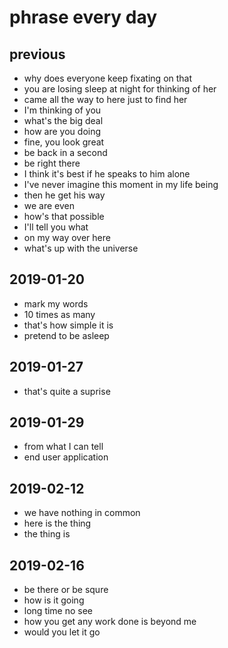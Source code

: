 # phrase every day

## previous

- why does everyone keep fixating on that
- you are losing sleep at night for thinking of her
- came all the way to here just to find her
- I'm thinking of you
- what's the big deal
- how are you doing
- fine, you look great
- be back in a second
- be right there
- I think it's best if he speaks to him alone
- I've never imagine this moment in my life being
- then he get his way
- we are even
- how's that possible
- I'll tell you what
- on my way over here
- what's up with the universe

## 2019-01-20

- mark my words
- 10 times as many
- that's how simple it is
- pretend to be asleep

## 2019-01-27

- that's quite a suprise

## 2019-01-29

- from what I can tell
- end user application

## 2019-02-12

- we have nothing in common
- here is the thing
- the thing is

## 2019-02-16

- be there or be squre
- how is it going
- long time no see
- how you get any work done is beyond me
- would you let it go